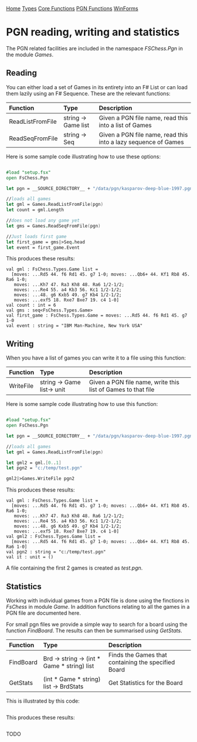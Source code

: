
[Home](https://pbbwfc.github.io/FsChessPgn)  [Types](https://pbbwfc.github.io/FsChessPgn/Types)  [Core Functions](https://pbbwfc.github.io/FsChessPgn/Core)  [PGN Functions](https://pbbwfc.github.io/FsChessPgn/Pgn)  [WinForms](https://pbbwfc.github.io/FsChessPgn/winforms)

# PGN reading, writing and statistics

The PGN related facilities are included in the namespace _FSChess.Pgn_ in the module _Games_. 

## Reading

You can either load a set of Games in its entirety into an F# List or can load them lazily using an F# Sequence. These are the relevant functions:

| Function         | Type                            | Description                                                                         |
|:-----------------|:--------------------------------|:------------------------------------------------------------------------------------|
| ReadListFromFile | string -> Game list             | Given a PGN file name, read this into a list of Games                               |
| ReadSeqFromFile  | string -> Seq<Game>             | Given a PGN file name, read this into a lazy sequence of Games                      |

Here is some sample code illustrating how to use these options:

```fsharp

#load "setup.fsx"
open FsChess.Pgn

let pgn = __SOURCE_DIRECTORY__ + "/data/pgn/kasparov-deep-blue-1997.pgn"

//loads all games
let gml = Games.ReadListFromFile(pgn)
let count = gml.Length

//does not load any game yet
let gms = Games.ReadSeqFromFile(pgn)

//Just loads first game
let first_game = gms|>Seq.head
let event = first_game.Event

```

This produces these results:

```
val gml : FsChess.Types.Game list =
  [moves: ...Rd5 44. f6 Rd1 45. g7 1-0; moves: ...Qb6+ 44. Kf1 Rb8 45. Ra6 1-0;
   moves: ...Kh7 47. Ra3 Kh8 48. Ra6 1/2-1/2;
   moves: ...Re4 55. a4 Kb3 56. Kc1 1/2-1/2;
   moves: ...48. g6 Kxb5 49. g7 Kb4 1/2-1/2;
   moves: ...exf5 18. Rxe7 Bxe7 19. c4 1-0]
val count : int = 6
val gms : seq<FsChess.Types.Game>
val first_game : FsChess.Types.Game = moves: ...Rd5 44. f6 Rd1 45. g7 1-0
val event : string = "IBM Man-Machine, New York USA"
```

## Writing

When you have a list of games you can write it to a file using this function:


| Function         | Type                            | Description                                                                         |
|:-----------------|:--------------------------------|:------------------------------------------------------------------------------------|
| WriteFile        | string -> Game list-> unit      | Given a PGN file name, write this list of Games to that file                        |

Here is some sample code illustrating how to use this function:

```fsharp

#load "setup.fsx"
open FsChess.Pgn

let pgn = __SOURCE_DIRECTORY__ + "/data/pgn/kasparov-deep-blue-1997.pgn"

//loads all games
let gml = Games.ReadListFromFile(pgn)

let gml2 = gml.[0..1]
let pgn2 = "c:/temp/test.pgn"

gml2|>Games.WriteFile pgn2

```

This produces these results:

```
val gml : FsChess.Types.Game list =
  [moves: ...Rd5 44. f6 Rd1 45. g7 1-0; moves: ...Qb6+ 44. Kf1 Rb8 45. Ra6 1-0;
   moves: ...Kh7 47. Ra3 Kh8 48. Ra6 1/2-1/2;
   moves: ...Re4 55. a4 Kb3 56. Kc1 1/2-1/2;
   moves: ...48. g6 Kxb5 49. g7 Kb4 1/2-1/2;
   moves: ...exf5 18. Rxe7 Bxe7 19. c4 1-0]
val gml2 : FsChess.Types.Game list =
  [moves: ...Rd5 44. f6 Rd1 45. g7 1-0; moves: ...Qb6+ 44. Kf1 Rb8 45. Ra6 1-0]
val pgn2 : string = "c:/temp/test.pgn"
val it : unit = ()
```

A file containing the first 2 games is created as _test.pgn_.

## Statistics

Working with individual games from a PGN file is done using the finctions in _FsChess_ in module _Game_. In addition functions relating to all the games in a PGN file are documented here.

For small pgn files we provide a simple way to search for a board using the function _FindBoard_. The results can then be summarised using _GetStats_.

| Function         | Type                                        | Description                                                |
|:-----------------|:--------------------------------------------|:-----------------------------------------------------------|
| FindBoard        | Brd -> string -> (int * Game * string) list | Finds the Games that containing the specified Board        |
| GetStats         | (int * Game * string) list -> BrdStats      | Get Statistics for the Board                               |

This is illustrated by this code:


```fsharp

```

This produces these results:

```
```



TODO
